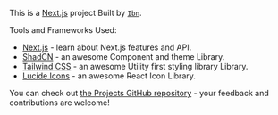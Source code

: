 This is a [Next.js](https://nextjs.org/) project Built by [`Ibn`](https://github.com/Officialibn1).

Tools and Frameworks Used:

- [Next.js](https://nextjs.org/docs) - learn about Next.js features and API.
- [ShadCN](https://ui.shadcn.com/docs/) - an awesome Component and theme Library.
- [Tailwind CSS](https://tailwindcss.com/docs) - an awesome Utility first styling library Library.
- [Lucide Icons](https://lucide.dev/icons) - an awesome React Icon Library.

You can check out [the Projects GitHub repository](https://github.com/Officialibn1/Seaco) - your feedback and contributions are welcome!
